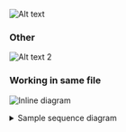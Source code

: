![Alt text](https://g.gravizo.com/source/svg?https://raw.githubusercontent.com/Azure/azure-iot-sdk-python-preview/diagrams/azure-iot-hub-devicesdk/doc/component1.plantuml)


### Other
![Alt text 2](https://g.gravizo.com/source/svg?https://raw.githubusercontent.com/Azure/azure-iot-sdk-python-preview/diagrams/azure-iot-hub-devicesdk/doc/component2.plantuml)


### Working in same file
![Inline diagram](https://g.gravizo.com/source/inline_diag2?https://raw.githubusercontent.com/Azure/azure-iot-sdk-python-preview/diagrams/azure-iot-hub-devicesdk/doc/component.md)
<details> 
<summary>Sample sequence diagram</summary>
inline_diag2
@startuml;
actor user;
participant "Authentication Provider Factory" as authfac;
participant "Authentication Provider" as auth;
user -> authfac: supply connection string;
activate authfac;
authfac -> auth : factory method call
activate auth;
auth -> authfac : Authentication Provider Object;
deactivate auth;
authfac -> user: Authentication Provider Object;
deactivate authfac;

participant "Device Client" as client;
activate client;
user -> client: create client (auth provider, protocol);
client -> client : class call
client -> user : a device client

@enduml
inline_diag2
</details>
